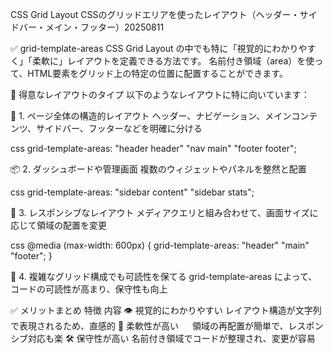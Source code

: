 CSS Grid Layout CSSのグリッドエリアを使ったレイアウト（ヘッダー・サイドバー・メイン・フッター）20250811

✅ grid-template-areas
CSS Grid Layout の中でも特に「視覚的にわかりやすく」「柔軟に」レイアウトを定義できる方法です。
名前付き領域（area）を使って、HTML要素をグリッド上の特定の位置に配置することができます。

🎯 得意なレイアウトのタイプ
以下のようなレイアウトに特に向いています：

📰 1. ページ全体の構造的レイアウト
ヘッダー、ナビゲーション、メインコンテンツ、サイドバー、フッターなどを明確に分ける

css
grid-template-areas:
  "header header"
  "nav    main"
  "footer footer";

📦 2. ダッシュボードや管理画面
複数のウィジェットやパネルを整然と配置

css
grid-template-areas:
  "sidebar content"
  "sidebar stats";

📱 3. レスポンシブなレイアウト
メディアクエリと組み合わせて、画面サイズに応じて領域の配置を変更

css
@media (max-width: 600px) {
  grid-template-areas:
    "header"
    "main"
    "footer";
}

🧩 4. 複雑なグリッド構成でも可読性を保てる
grid-template-areas によって、コードの可読性が高まり、保守性も向上

✅ メリットまとめ
特徴	                        内容
👁️ 視覚的にわかりやすい     レイアウト構造が文字列で表現されるため、直感的
🧭 柔軟性が高い        　  領域の再配置が簡単で、レスポンシブ対応も楽
🛠️ 保守性が高い	        名前付き領域でコードが整理され、変更が容易